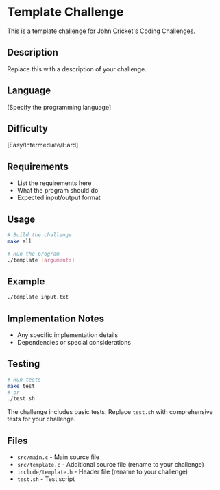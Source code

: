# Template Challenge

This is a template challenge for John Cricket's Coding Challenges.

## Description
Replace this with a description of your challenge.

## Language
[Specify the programming language]

## Difficulty
[Easy/Intermediate/Hard]

## Requirements
- List the requirements here
- What the program should do
- Expected input/output format

## Usage
```bash
# Build the challenge
make all

# Run the program
./template [arguments]
```

## Example
```bash
./template input.txt
```

## Implementation Notes
- Any specific implementation details
- Dependencies or special considerations

## Testing
```bash
# Run tests
make test
# or
./test.sh
```

The challenge includes basic tests. Replace `test.sh` with comprehensive tests for your challenge.

## Files
- `src/main.c` - Main source file
- `src/template.c` - Additional source file (rename to your challenge)
- `include/template.h` - Header file (rename to your challenge)
- `test.sh` - Test script
